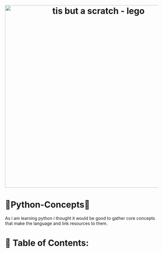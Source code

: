 <h1 align="center">
  <img src="https://i.imgur.com/ADg2whQ.jpeg" alt="tis but a scratch - lego" width="600" height="600" />
  <h1 alighn="center">🐍Python-Concepts🐍</h1>
</h1>  
As i am learning python i thought it would be good to gather core concepts that make the language and link resources to them.

# 🚕 Table of Contents:
